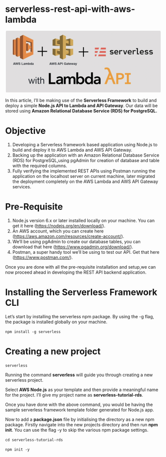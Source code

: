 # serverless-rest-api-with-aws-lambda

![1!](images/1.png)

In this article, I’ll be making use of the **Serverless Framework** to build and deploy a simple **Node.js API to Lambda and API Gateway**. Our data will be stored using **Amazon Relational Database Service (RDS) for PostgreSQL.**

# Objective

1. Developing a Serverless framework based application using Node.js to build and deploy it to AWS Lambda and AWS API Gateway.
2. Backing up the application with an Amazon Relational Database Service (RDS) for PostgreSQL,using pgAdmin for creation of database and table with the required columns.
3. Fully verifying the implemented REST APIs using Postman running the application on the localhost server on current machine, later migrated the deployment completely on the AWS Lambda and AWS API Gateway services.

# Pre-Requisite

1. Node.js version 6.x or later installed locally on your machine. You can get it here (https://nodejs.org/en/download/).
2. An AWS account, which you can create here (https://aws.amazon.com/resources/create-account/).
3. We’ll be using pgAdmin to create our database tables, you can download that here (https://www.pgadmin.org/download/).
4. Postman, a super handy tool we’ll be using to test our API. Get that here (https://www.postman.com/).

Once you are done with all the pre-requisite installation and setup,we can now proceed ahead in developing the REST API backend application.

# Installing the Serverless Framework CLI

Let’s start by installing the serverless npm package. By using the -g flag, the package is installed globally on your machine.

```npm install -g serverless```

# Creating a new project

```serverless```

Running the command **serverless** will guide you through creating a new serverless project.

Select **AWS Node.js** as your template and then provide a meaningful name for the project. I’ll give my project name as **serverless-tutorial-rds**.

Once you have done with the above command, you would be having the sample serverless framework template folder generated for Node.js app.

Now to add a **package.json** file by initialising the directory as a new npm package. Firstly navigate into the new projects directory and then run **npm init**. You can use the flag -y to skip the various npm package settings.

```cd serverless-tutorial-rds```

```npm init -y```